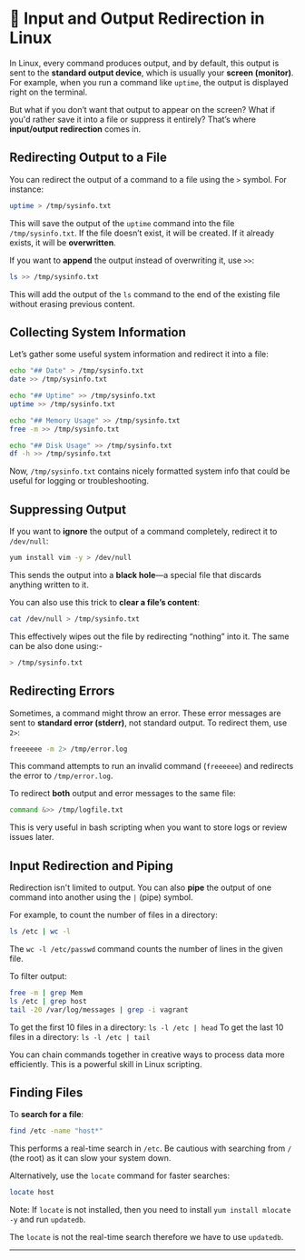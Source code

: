 # 🔁 Input and Output Redirection in Linux

In Linux, every command produces output, and by default, this output is sent to the **standard output device**, which is usually your **screen (monitor)**. For example, when you run a command like `uptime`, the output is displayed right on the terminal.

But what if you don’t want that output to appear on the screen? What if you'd rather save it into a file or suppress it entirely? That’s where **input/output redirection** comes in.

## Redirecting Output to a File

You can redirect the output of a command to a file using the `>` symbol. For instance:

```bash
uptime > /tmp/sysinfo.txt
```

This will save the output of the `uptime` command into the file `/tmp/sysinfo.txt`. If the file doesn’t exist, it will be created. If it already exists, it will be **overwritten**.

If you want to **append** the output instead of overwriting it, use `>>`:

```bash
ls >> /tmp/sysinfo.txt
```

This will add the output of the `ls` command to the end of the existing file without erasing previous content.

## Collecting System Information

Let’s gather some useful system information and redirect it into a file:

```bash
echo "## Date" > /tmp/sysinfo.txt
date >> /tmp/sysinfo.txt

echo "## Uptime" >> /tmp/sysinfo.txt
uptime >> /tmp/sysinfo.txt

echo "## Memory Usage" >> /tmp/sysinfo.txt
free -m >> /tmp/sysinfo.txt

echo "## Disk Usage" >> /tmp/sysinfo.txt
df -h >> /tmp/sysinfo.txt
```

Now, `/tmp/sysinfo.txt` contains nicely formatted system info that could be useful for logging or troubleshooting.

## Suppressing Output

If you want to **ignore** the output of a command completely, redirect it to `/dev/null`:

```bash
yum install vim -y > /dev/null
```

This sends the output into a **black hole**—a special file that discards anything written to it.

You can also use this trick to **clear a file’s content**:

```bash
cat /dev/null > /tmp/sysinfo.txt
```

This effectively wipes out the file by redirecting “nothing” into it. The same can be also done using:-

```bash
> /tmp/sysinfo.txt
```

## Redirecting Errors

Sometimes, a command might throw an error. These error messages are sent to **standard error (stderr)**, not standard output. To redirect them, use `2>`:

```bash
freeeeee -m 2> /tmp/error.log
```

This command attempts to run an invalid command (`freeeeee`) and redirects the error to `/tmp/error.log`.

To redirect **both** output and error messages to the same file:

```bash
command &>> /tmp/logfile.txt
```

This is very useful in bash scripting when you want to store logs or review issues later.

## Input Redirection and Piping

Redirection isn't limited to output. You can also **pipe** the output of one command into another using the `|` (pipe) symbol.

For example, to count the number of files in a directory:

```bash
ls /etc | wc -l
```

The `wc -l /etc/passwd` command counts the number of lines in the given file.

To filter output:

```bash
free -m | grep Mem
ls /etc | grep host
tail -20 /var/log/messages | grep -i vagrant
```

To get the first 10 files in a directory: `ls -l /etc | head`
To get the last 10 files in a directory: `ls -l /etc | tail`

You can chain commands together in creative ways to process data more efficiently. This is a powerful skill in Linux scripting.

## Finding Files

To **search for a file**:

```bash
find /etc -name "host*"
```

This performs a real-time search in `/etc`. Be cautious with searching from `/` (the root) as it can slow your system down.

Alternatively, use the `locate` command for faster searches:

```bash
locate host
```

Note: If `locate` is not installed, then you need to install `yum install mlocate -y` and run `updatedb`.

The `locate` is not the real-time search therefore we have to use `updatedb`.

---

